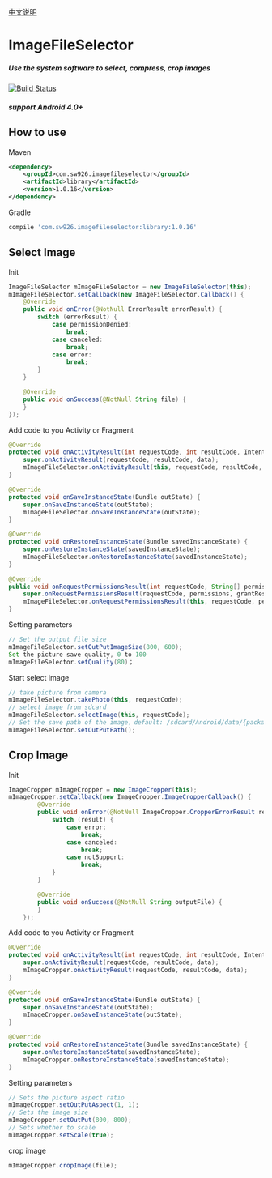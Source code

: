 [中文说明](README-zh.md)

# ImageFileSelector
##### Use the system software to select, compress, crop images

[![Build Status](https://travis-ci.org/sw926/ImageFileSelector.svg?branch=master)](https://travis-ci.org/sw926/ImageFileSelector)

##### support Android 4.0+

How to use
----------
Maven

```xml
<dependency>
    <groupId>com.sw926.imagefileselector</groupId>
    <artifactId>library</artifactId>
    <version>1.0.16</version>
</dependency>
```
Gradle

```gradle
compile 'com.sw926.imagefileselector:library:1.0.16'
```


Select Image
----------
Init

``` java
ImageFileSelector mImageFileSelector = new ImageFileSelector(this);
mImageFileSelector.setCallback(new ImageFileSelector.Callback() {
    @Override
    public void onError(@NotNull ErrorResult errorResult) {
        switch (errorResult) {
            case permissionDenied:
                break;
            case canceled:
                break;
            case error:
                break;
        }
    }

    @Override
    public void onSuccess(@NotNull String file) {
    }
});
```
Add code to you Activity or Fragment
```java
@Override
protected void onActivityResult(int requestCode, int resultCode, Intent data) {
    super.onActivityResult(requestCode, resultCode, data);
    mImageFileSelector.onActivityResult(this, requestCode, resultCode, data);
}

@Override
protected void onSaveInstanceState(Bundle outState) {
    super.onSaveInstanceState(outState);
    mImageFileSelector.onSaveInstanceState(outState);
}

@Override
protected void onRestoreInstanceState(Bundle savedInstanceState) {
    super.onRestoreInstanceState(savedInstanceState);
    mImageFileSelector.onRestoreInstanceState(savedInstanceState);
}

@Override
public void onRequestPermissionsResult(int requestCode, String[] permissions, int[] grantResults) {
    super.onRequestPermissionsResult(requestCode, permissions, grantResults);
    mImageFileSelector.onRequestPermissionsResult(this, requestCode, permissions, grantResults);
}
```
Setting parameters
```java
// Set the output file size
mImageFileSelector.setOutPutImageSize(800, 600);
Set the picture save quality, 0 to 100
mImageFileSelector.setQuality(80)；
```
Start select image
```java
// take picture from camera
mImageFileSelector.takePhoto(this, requestCode);
// select image from sdcard
mImageFileSelector.selectImage(this, requestCode);
// Set the save path of the image，default: /sdcard/Android/data/{packagename}/cache/images/
mImageFileSelector.setOutPutPath();
```


Crop Image
----------
Init
```java
ImageCropper mImageCropper = new ImageCropper(this);
mImageCropper.setCallback(new ImageCropper.ImageCropperCallback() {
        @Override
        public void onError(@NotNull ImageCropper.CropperErrorResult result) {
            switch (result) {
                case error:
                    break;
                case canceled:
                    break;
                case notSupport:
                    break;
            }
        }

        @Override
        public void onSuccess(@NotNull String outputFile) {
        }
    });
```
Add code to you Activity or Fragment
```java
@Override
protected void onActivityResult(int requestCode, int resultCode, Intent data) {
    super.onActivityResult(requestCode, resultCode, data);
    mImageCropper.onActivityResult(requestCode, resultCode, data);
}

@Override
protected void onSaveInstanceState(Bundle outState) {
    super.onSaveInstanceState(outState);
    mImageCropper.onSaveInstanceState(outState);
}

@Override
protected void onRestoreInstanceState(Bundle savedInstanceState) {
    super.onRestoreInstanceState(savedInstanceState);
    mImageCropper.onRestoreInstanceState(savedInstanceState);
}
```
Setting parameters
```java
// Sets the picture aspect ratio
mImageCropper.setOutPutAspect(1, 1);
// Sets the image size
mImageCropper.setOutPut(800, 800);
// Sets whether to scale
mImageCropper.setScale(true);
```
crop image
```java
mImageCropper.cropImage(file);
```
